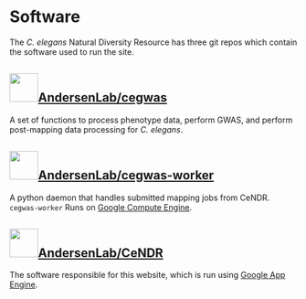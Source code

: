 # Software

The _C. elegans_ Natural Diversity Resource has three git repos which contain the software used to run the site.

## <img src="https://andersenlab.org/assets/img/github-large.jpg" width="50px;" />[AndersenLab/cegwas](https://www.github.com/Andersenlab/cegwas)

A set of functions to process phenotype data, perform GWAS, and perform post-mapping data processing for _C. elegans_.

## <img src="https://andersenlab.org/assets/img/github-large.jpg" width="50px;" />[AndersenLab/cegwas-worker](https://www.github.com/Andersenlab/cegwas-worker)

A python daemon that handles submitted mapping jobs from CeNDR. `cegwas-worker` Runs on [Google Compute Engine](https://cloud.google.com/compute/). 

## <img src="https://andersenlab.org/assets/img/github-large.jpg" width="50px;" />[AndersenLab/CeNDR](https://www.github.com/Andersenlab/CeNDR)

The software responsible for this website, which is run using [Google App Engine](https://cloud.google.com/appengine/).